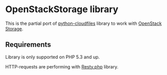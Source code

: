 OpenStackStorage library
========================

This is the partial port of [python-cloudfiles](https://github.com/rackspace/python-cloudfiles) library to work with [OpenStack Storage](http://www.openstack.org/software/openstack-storage/).

Requirements
------------

Library is only supported on PHP 5.3 and up.

HTTP-requests are performing with [Resty.php](https://github.com/fictivekin/resty.php) library.
